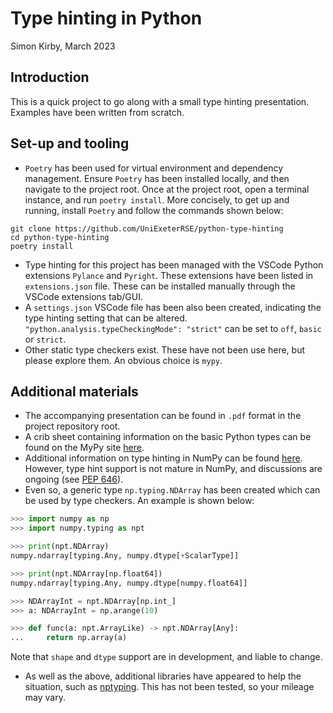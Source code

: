 # Type hinting in Python

Simon Kirby, March 2023

## Introduction

This is a quick project to go along with a small type hinting presentation. Examples have been written from scratch.

## Set-up and tooling

- `Poetry` has been used for virtual environment and dependency management. Ensure `Poetry` has been installed locally, and then navigate to the project root. Once at the project root, open a terminal instance, and run `poetry install`. More concisely, to get up and running, install `Poetry` and follow the commands shown below:

```console
git clone https://github.com/UniExeterRSE/python-type-hinting
cd python-type-hinting
poetry install
```

- Type hinting for this project has been managed with the VSCode Python extensions `Pylance` and `Pyright`. These extensions have been listed in `extensions.json` file. These can be installed manually through the VSCode extensions tab/GUI.
- A `settings.json` VSCode file has been also been created, indicating the type hinting setting that can be altered. `"python.analysis.typeCheckingMode": "strict"` can be set to `off`, `basic` or `strict`.
- Other static type checkers exist. These have not been use here, but please explore them. An obvious choice is `mypy`.

## Additional materials

- The accompanying presentation can be found in `.pdf` format in the project repository root.
- A crib sheet containing information on the basic Python types can be found on the MyPy site [here](https://mypy.readthedocs.io/en/stable/cheat_sheet_py3.html).
- Additional information on type hinting in NumPy can be found [here](https://numpy.org/devdocs/reference/typing.html). However, type hint support is not mature in NumPy, and discussions are ongoing (see [PEP 646](https://peps.python.org/pep-0646/)).
- Even so, a generic type `np.typing.NDArray` has been created which can be used by type checkers. An example is shown below:

```Python
>>> import numpy as np
>>> import numpy.typing as npt

>>> print(npt.NDArray)
numpy.ndarray[typing.Any, numpy.dtype[+ScalarType]]

>>> print(npt.NDArray[np.float64])
numpy.ndarray[typing.Any, numpy.dtype[numpy.float64]]

>>> NDArrayInt = npt.NDArray[np.int_]
>>> a: NDArrayInt = np.arange(10)

>>> def func(a: npt.ArrayLike) -> npt.NDArray[Any]:
...     return np.array(a)
```

Note that `shape` and `dtype` support are in development, and liable to change.

- As well as the above, additional libraries have appeared to help the situation, such as [nptyping](https://github.com/ramonhagenaars/nptyping). This has not been tested, so your mileage may vary.
